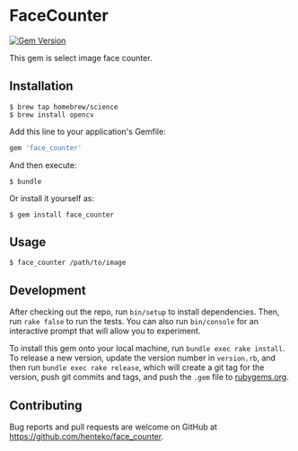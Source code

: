 # FaceCounter
[![Gem Version](https://badge.fury.io/rb/face_counter.svg)](https://badge.fury.io/rb/face_counter)

This gem is select image face counter.


## Installation

    $ brew tap homebrew/science
    $ brew install opencv

Add this line to your application's Gemfile:

```ruby
gem 'face_counter'
```

And then execute:

    $ bundle

Or install it yourself as:

    $ gem install face_counter

## Usage

    $ face_counter /path/to/image

## Development

After checking out the repo, run `bin/setup` to install dependencies. Then, run `rake false` to run the tests. You can also run `bin/console` for an interactive prompt that will allow you to experiment.

To install this gem onto your local machine, run `bundle exec rake install`. To release a new version, update the version number in `version.rb`, and then run `bundle exec rake release`, which will create a git tag for the version, push git commits and tags, and push the `.gem` file to [rubygems.org](https://rubygems.org).

## Contributing

Bug reports and pull requests are welcome on GitHub at https://github.com/henteko/face_counter.

